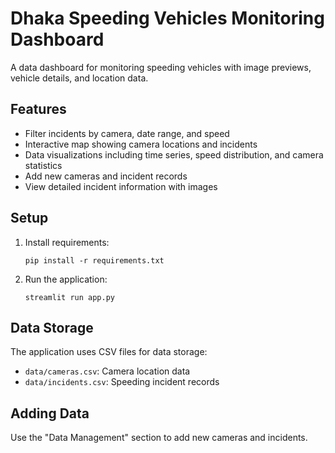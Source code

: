 # Dhaka Speeding Vehicles Monitoring Dashboard

A data dashboard for monitoring speeding vehicles with image previews, vehicle details, and location data.

## Features

- Filter incidents by camera, date range, and speed
- Interactive map showing camera locations and incidents
- Data visualizations including time series, speed distribution, and camera statistics
- Add new cameras and incident records
- View detailed incident information with images

## Setup

1. Install requirements:

   ```
   pip install -r requirements.txt
   ```
2. Run the application:

   ```
   streamlit run app.py
   ```

## Data Storage

The application uses CSV files for data storage:

- `data/cameras.csv`: Camera location data
- `data/incidents.csv`: Speeding incident records

## Adding Data

Use the "Data Management" section to add new cameras and incidents.

